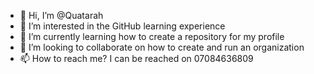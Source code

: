 - 👋 Hi, I’m @Quatarah
- 👀 I’m interested in the GitHub learning experience 
- 🌱 I’m currently learning how to create a repository for my profile
- 💞️ I’m looking to collaborate on how to create and run an organization 
- 📫 How to reach me? I can be reached on 07084636809

<!---
Quatarah/Quatarah is a ✨ special ✨ repository because its `README.md` (this file) appears on your GitHub profile.
You can click the Preview link to take a look at your changes.
--->
